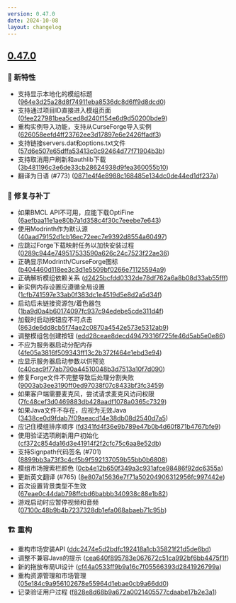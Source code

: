 ```yaml
---
version: 0.47.0
date: 2024-10-08
layout: changelog
---
```

## [0.47.0](#0.47.0)
### 🚀 新特性

- 支持显示本地化的模组标题 ([964e3d25a28d8f74911eba8536dc8d6ff9d8dcd0](https://github.com/Voxelum/x-minecraft-launcher/commit/964e3d25a28d8f74911eba8536dc8d6ff9d8dcd0))
- 支持通过项目ID直接进入模组页面 ([0fee227981bea5ced8d240f154e6d9d50200bde9](https://github.com/Voxelum/x-minecraft-launcher/commit/0fee227981bea5ced8d240f154e6d9d50200bde9))
- 重构实例导入功能，支持从CurseForge导入实例 ([626058eefd4ff23762ee3d17897e6e2426ffadf3](https://github.com/Voxelum/x-minecraft-launcher/commit/626058eefd4ff23762ee3d17897e6e2426ffadf3))
- 支持链接servers.dat和options.txt文件 ([57d6e507e65dffa53413c0c92464d77f71904b3b](https://github.com/Voxelum/x-minecraft-launcher/commit/57d6e507e65dffa53413c0c92464d77f71904b3b))
- 支持取消用户刷新和authlib下载 ([3b481196c3e6de33cb28624938d9fea360055b10](https://github.com/Voxelum/x-minecraft-launcher/commit/3b481196c3e6de33cb28624938d9fea360055b10))
- 翻译为日语 (#773) ([0871e4f4e8988c168485e134dc0de44ed1df237a](https://github.com/Voxelum/x-minecraft-launcher/commit/0871e4f4e8988c168485e134dc0de44ed1df237a))
### 🐛 修复与补丁

- 如果BMCL API不可用，应能下载OptiFine ([6aefbaa11e1ae80b7a1d358c4f30c7eeebe7e643](https://github.com/Voxelum/x-minecraft-launcher/commit/6aefbaa11e1ae80b7a1d358c4f30c7eeebe7e643))
- 使用Modrinth作为默认源 ([40aad79152d1cb16ec72eec7e9392d8554a60497](https://github.com/Voxelum/x-minecraft-launcher/commit/40aad79152d1cb16ec72eec7e9392d8554a60497))
- 应跳过Forge下载映射任务以加快安装过程 ([0289c944e749517533590a626c24c7523f22ae36](https://github.com/Voxelum/x-minecraft-launcher/commit/0289c944e749517533590a626c24c7523f22ae36))
- 正确显示Modrinth/CurseForge图标 ([b404460d118ee3c3d1e5509bf0266e71125594a9](https://github.com/Voxelum/x-minecraft-launcher/commit/b404460d118ee3c3d1e5509bf0266e71125594a9))
- 正确解析模组依赖关系 ([d2425bcfdd0332de78df762a6a8b08d33ab55fff](https://github.com/Voxelum/x-minecraft-launcher/commit/d2425bcfdd0332de78df762a6a8b08d33ab55fff))
- 新实例内存设置应遵循全局设置 ([1cfb741597e33ab0f383dc1e4519d5e8d2a5d34f](https://github.com/Voxelum/x-minecraft-launcher/commit/1cfb741597e33ab0f383dc1e4519d5e8d2a5d34f))
- 启动后未链接资源包/着色器包 ([1ba9d0a4b60174097fc937c94edebe5cde311d4f](https://github.com/Voxelum/x-minecraft-launcher/commit/1ba9d0a4b60174097fc937c94edebe5cde311d4f))
- 加载时启动按钮应不可点击 ([863de6dd8cb5f74ae2c0870a4542e573e5312ab9](https://github.com/Voxelum/x-minecraft-launcher/commit/863de6dd8cb5f74ae2c0870a4542e573e5312ab9))
- 调整模组包创建按钮 ([edd28ceae8decd49479316f725fe46d5ab5e0e86](https://github.com/Voxelum/x-minecraft-launcher/commit/edd28ceae8decd49479316f725fe46d5ab5e0e86))
- 不应为服务器启动分配内存 ([4fe05a3816f509343ff13c2b372f464e1ebd3e94](https://github.com/Voxelum/x-minecraft-launcher/commit/4fe05a3816f509343ff13c2b372f464e1ebd3e94))
- 应显示服务器启动参数以供预览 ([c40cac9f77ab790a44510048b3d7513a10f7d090](https://github.com/Voxelum/x-minecraft-launcher/commit/c40cac9f77ab790a44510048b3d7513a10f7d090))
- 修复Forge文件不完整导致后处理分割失败 ([9003ab3ee3190ff0ed97038f07c8433bf3fc3459](https://github.com/Voxelum/x-minecraft-launcher/commit/9003ab3ee3190ff0ed97038f07c8433bf3fc3459))
- 如果客户端需要麦克风，尝试请求麦克风访问权限 ([7fc48cef3d0469883db428aadf1078a0365c7329](https://github.com/Voxelum/x-minecraft-launcher/commit/7fc48cef3d0469883db428aadf1078a0365c7329))
- 如果Java文件不存在，应视为无效Java ([3438ce0d9fdab7f09aeacd14e38db08d2540d7a5](https://github.com/Voxelum/x-minecraft-launcher/commit/3438ce0d9fdab7f09aeacd14e38db08d2540d7a5))
- 应记住模组排序顺序 ([fd341fd4f36e9b789e47b0b4d60f871b4767bfe9](https://github.com/Voxelum/x-minecraft-launcher/commit/fd341fd4f36e9b789e47b0b4d60f871b4767bfe9))
- 使用验证选项刷新用户初始化 ([cf372c854da16d3e41914f2f2cfc75c6aa8e52db](https://github.com/Voxelum/x-minecraft-launcher/commit/cf372c854da16d3e41914f2f2cfc75c6aa8e52db))
- 支持Signpath代码签名 (#701) ([8899bb3a73f3c4cf5b9f592137059b55bb0b6808](https://github.com/Voxelum/x-minecraft-launcher/commit/8899bb3a73f3c4cf5b9f592137059b55bb0b6808))
- 模组市场搜索栏颜色 ([0cb4e12b650f349a3c931afce98486f92dc6355a](https://github.com/Voxelum/x-minecraft-launcher/commit/0cb4e12b650f349a3c931afce98486f92dc6355a))
- 更新英文翻译 (#765) ([8e807a15636e7f71a50204906312956fc997442e](https://github.com/Voxelum/x-minecraft-launcher/commit/8e807a15636e7f71a50204906312956fc997442e))
- 首次设置背景类型不生效 ([67eae0c44dab798ffcbd6babbb340938c88e1b82](https://github.com/Voxelum/x-minecraft-launcher/commit/67eae0c44dab798ffcbd6babbb340938c88e1b82))
- 游戏启动时应暂停视频和音频 ([07100c48b9b4b7237328db1efa068abaeb71c95b](https://github.com/Voxelum/x-minecraft-launcher/commit/07100c48b9b4b7237328db1efa068abaeb71c95b))
### 🏗️ 重构

- 重构市场安装API ([ddc2474e5d2bdfc192418a1cb35821f21d5de6bd](https://github.com/Voxelum/x-minecraft-launcher/commit/ddc2474e5d2bdfc192418a1cb35821f21d5de6bd))
- 调整不兼容Java的提示 ([cea640f895783e067672c51ca992bf6bb4475f1f](https://github.com/Voxelum/x-minecraft-launcher/commit/cea640f895783e067672c51ca992bf6bb4475f1f))
- 新的拖放布局UI设计 ([cf44a0533ff9b9a16c7f05566393d2841926799a](https://github.com/Voxelum/x-minecraft-launcher/commit/cf44a0533ff9b9a16c7f05566393d2841926799a))
- 重构资源管理和市场管理 ([05e184c9a956102678e55964d1ebae0cb9a66dd0](https://github.com/Voxelum/x-minecraft-launcher/commit/05e184c9a956102678e55964d1ebae0cb9a66dd0))
- 记录验证用户过程 ([f828e8d68b9a672a0021405577cdaabe17b2e3a1](https://github.com/Voxelum/x-minecraft-launcher/commit/f828e8d68b9a672a0021405577cdaabe17b2e3a1))